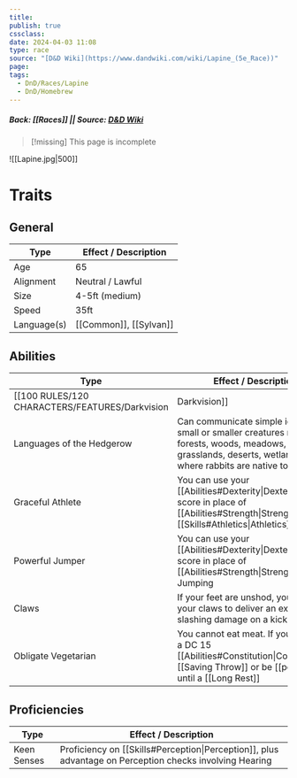 ```yaml
---
title: 
publish: true
cssclass: 
date: 2024-04-03 11:08
type: race
source: "[D&D Wiki](https://www.dandwiki.com/wiki/Lapine_(5e_Race))"
page: 
tags:
  - DnD/Races/Lapine
  - DnD/Homebrew
---
```

##### Back: [[Races]] || Source: [D&D Wiki](https://www.dandwiki.com/wiki/Lapine_(5e_Race))

> [!missing] This page is incomplete

![[Lapine.jpg|500]]

# Traits
## General

| Type        | Effect / Description   |
| ----------- | ---------------------- |
| Age         | 65                     |
| Alignment   | Neutral / Lawful       |
| Size        | 4-5ft (medium)         |
| Speed       | 35ft                   |
| Language(s) | [[Common]], [[Sylvan]] |
## Abilities
| Type                             | Effect / Description                                                                                                                                         |
| -------------------------------- | ------------------------------------------------------------------------------------------------------------------------------------------------------------ |
| [[100 RULES/120 CHARACTERS/FEATURES/Darkvision|Darkvision]] | See 60ft in dim light, but only black and white                                                                                                              |
| Languages of the Hedgerow        | Can communicate simple ideas to small or smaller creatures native to: forests, woods, meadows, grasslands, deserts, wetlands and where rabbits are native to |
| Graceful Athlete                 | You can use your [[Abilities#Dexterity\|Dexterity]] score in place of [[Abilities#Strength\|Strength]] for all [[Skills#Athletics\|Athletics]] checks        |
| Powerful Jumper                  | You can use your [[Abilities#Dexterity\|Dexterity]] score in place of [[Abilities#Strength\|Strength]] for Jumping                                           |
| Claws                            | If your feet are unshod, you can use your claws to deliver an extra 1d4 slashing damage on a kick                                                            |
| Obligate Vegetarian              | You cannot eat meat. If you do, make a DC 15 [[Abilities#Constitution\|Constitution]] [[Saving Throw]] or be [[poisoned]] until a [[Long Rest]]              |
## Proficiencies
| Type        | Effect / Description                                                                                    |
| ----------- | ------------------------------------------------------------------------------------------------------- |
| Keen Senses | Proficiency on [[Skills#Perception\|Perception]], plus advantage on Perception checks involving Hearing |
